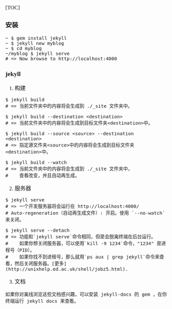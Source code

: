<span  style="font-family: Simsun,serif; font-size: 17px; ">

[TOC]

### 安装

~~~
~ $ gem install jekyll
~ $ jekyll new myblog
~ $ cd myblog
~/myblog $ jekyll serve
# => Now browse to http://localhost:4000
~~~

### jekyll

1. 构建
~~~
$ jekyll build
# => 当前文件夹中的内容将会生成到 ./_site 文件夹中。

$ jekyll build --destination <destination>
# => 当前文件夹中的内容将会生成到目标文件夹<destination>中。

$ jekyll build --source <source> --destination <destination>
# => 指定源文件夹<source>中的内容将会生成到目标文件夹<destination>中。

$ jekyll build --watch
# => 当前文件夹中的内容将会生成到 ./_site 文件夹中，
#    查看改变，并且自动再生成。
~~~
2. 服务器
~~~
$ jekyll serve
# => 一个开发服务器将会运行在 http://localhost:4000/
# Auto-regeneration（自动再生成文件）: 开启。使用 `--no-watch` 来关闭。

$ jekyll serve --detach
# => 功能和`jekyll serve`命令相同，但是会脱离终端在后台运行。
#    如果你想关闭服务器，可以使用`kill -9 1234`命令，"1234" 是进程号（PID）。
#    如果你找不到进程号，那么就用`ps aux | grep jekyll`命令来查看，然后关闭服务器。[更多](http://unixhelp.ed.ac.uk/shell/jobz5.html).
~~~

3. 文档
~~~
如果你对离线浏览这些文档感兴趣，可以安装 jekyll-docs 的 gem ，在你终端运行 jekyll docs 来查看。
~~~

</span>